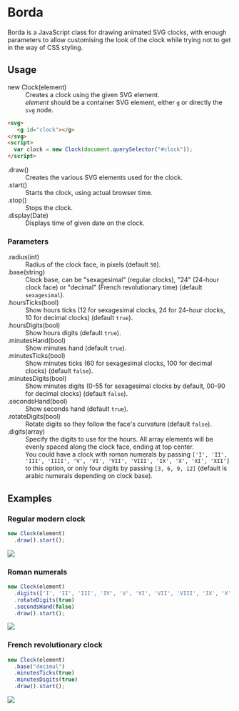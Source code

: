 # Borda #
Borda is a JavaScript class for drawing animated SVG clocks, with enough parameters
to allow customising the look of the clock while trying not to get in the way of
CSS styling.

## Usage ##

<dl>
  <dt>new Clock(element)</dt>
  <dd>Creates a clock using the given SVG element.</dd>
  <dd><i>element</i> should be a container SVG element, either <code>g</code> or directly the <code>svg</code> node.</dd>
</dl>

```html
<svg>
   <g id="clock"></g>
</svg>
<script>
  var clock = new Clock(document.querySelector("#clock"));
</script>
```

<dl>
  <dt>.draw()</dt>
  <dd>Creates the various SVG elements used for the clock.</dd>

  <dt>.start()</dt>
  <dd>Starts the clock, using actual browser time.</dd>
  
  <dt>.stop()</dt>
  <dd>Stops the clock.</dd>
  
  <dt>.display(Date)</dt>
  <dd>Displays time of given date on the clock.</dd>
</dl>

### Parameters ###

<dl>
  <dt>.radius(int)</dt>
  <dd>Radius of the clock face, in pixels (default <code>50</code>).</dd>

  <dt>.base(string)</dt>
  <dd>Clock base, can be "sexagesimal" (regular clocks), "24" (24-hour clock face) or "decimal" (French revolutionary time) (default <code>sexagesimal</code>).</dd>

  <dt>.hoursTicks(bool)</dt>
  <dd>Show hours ticks (12 for sexagesimal clocks, 24 for 24-hour clocks, 10 for decimal clocks) (default <code>true</code>).</dd>

  <dt>.hoursDigits(bool)</dt>
  <dd>Show hours digits (default <code>true</code>).</dd>

  <dt>.minutesHand(bool)</dt>
  <dd>Show minutes hand (default <code>true</code>).</dd>

  <dt>.minutesTicks(bool)</dt>
  <dd>Show minutes ticks (60 for sexagesimal clocks, 100 for decimal clocks) (default <code>false</code>).</dd>

  <dt>.minutesDigits(bool)</dt>
  <dd>Show minutes digits (0-55 for sexagesimal clocks by default, 00-90 for decimal clocks) (default <code>false</code>).</dd>

  <dt>.secondsHand(bool)</dt>
  <dd>Show seconds hand (default <code>true</code>).</dd>

  <dt>.rotateDigits(bool)</dt>
  <dd>Rotate digits so they follow the face's curvature (default <code>false</code>).</dd>

  <dt>.digits(array)</dt>
  <dd>Specify the digits to use for the hours. All array elements will be evenly spaced along the clock face, ending at top center.</dd>
  <dd>You could have a clock with roman numerals by passing <code>['I', 'II', 'III', 'IIII', 'V', 'VI', 'VII', 'VIII', 'IX', 'X', 'XI', 'XII']</code> to this option, or only four digits by passing <code>[3, 6, 9, 12]</code> (default is arabic numerals depending on clock base).</dd>
</dl>

## Examples ##

### Regular modern clock ###
```javascript
new Clock(element)
  .draw().start();
```
![](https://down.xn--wda.fr/2016-10-18/s6BY1QIZa.png)

### Roman numerals ###
```javascript
new Clock(element)
  .digits(['I', 'II', 'III', 'IV', 'V', 'VI', 'VII', 'VIII', 'IX', 'X', 'XI', 'XII'])
  .rotateDigits(true)
  .secondsHand(false)
  .draw().start();
```
![](https://down.xn--wda.fr/2016-10-18/3JXFSnZ7wt.png)

### French revolutionary clock ###
```javascript
new Clock(element)
  .base("decimal")
  .minutesTicks(true)
  .minutesDigits(true)
  .draw().start();
```
![](https://down.xn--wda.fr/2016-10-18/4YkCwt01nK.png)
